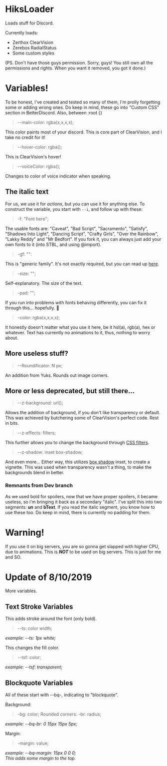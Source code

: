 # HiksLoader
Loads stuff for Discord.

Currently loads:
* Zerthox ClearVision
* Zerebos RadialStatus
* Some custom styles

(PS. Don't have those guys permission. Sorry, guys! You still own all the permissions and rights. When you want it removed, you got it done.)

# Variables!
To be honest, I've created and tested so many of them, I'm prolly forgetting some or adding wrong ones.
Do keep in mind, these go into "Custom CSS" section in BetterDiscord. Also, between :root {}

> --main-color: rgba(x,x,x,x);

This color paints most of your discord. This is core part of ClearVision, and I take no credit for it!

> --hover-color: rgba();

This is ClearVision's hover!

> --voiceColor: rgba();

Changes to color of voice indicator when speaking.

## The italic text
For us, we use it for _actions_, but you can use it for anything else.
To construct the variable, you start with `--i`, and follow up with these:

> -f: "Font here";

The usable fonts are: "Caveat", "Bad Script", "Sacramento", "Satisfy", "Shadows Into Light", "Dancing Script", "Crafty Girls", "Over the Rainbow", "Lakky Reddy" and "Mr Bedfort".
If you fork it, you can always just add your own fonts to it (into STBL, and using @import).

> -gf: "":

This is "generic family". It's not exactly required, but you can read up [here](https://www.w3schools.com/cssref/pr_font_font-family.asp).

> -size: "";

Self-explanatory. The size of the text.

> -pad: "";

If you run into problems with fonts behaving differently, you can fix it through this... hopefully.  :pray:

> -color: rgba(x,x,x,x);

It honestly doesn't matter what you use it here, be it hsl(a), rgb(a), hex or whatever. Text has currently no animations to it, thus, nothing to worry about.

## More useless stuff?
> --Roundificator: N px;

An addition from Yuks. Rounds out image corners.

## More or less deprecated, but still there...
> --z-background: url();

Allows the addition of background, if you don't like transparency or default. This was achieved by butchering some of ClearVision's perfect code. Rest in bits.

> --z-effects: filters;

This further allows you to change the background through [CSS filters](https://developer.mozilla.org/en-US/docs/Web/CSS/filter).

> --z-shadow: inset box-shadow;

And even more...
Either way, this utilizes [box shadow](https://www.w3schools.com/cssref/css3_pr_box-shadow.asp) inset, to create a vignette. This was used when transparency wasn't a thing, to make the backgrounds blend in better. 

### Remnants from Dev branch

As we used bold for spoilers, now that we have proper spoilers, it became useless, so i'm bringing it back as a secondary "italic". I've split this into two segments: **un** and **bText**.
If you read the italic segment, you know how to use these too. Do keep in mind, there is currently no padding for them.

# Warning!

If you use it on big servers, you are so gonna get slapped with higher CPU, due to animations. This is **_NOT_** to be used on big servers. This is just for me and SO.
<br />

# Update of 8/10/2019
More variables.

## Text Stroke Variables

This adds stroke around the font (only bold).
> --ts: color width;

_example:   --ts: 1px white;_

This changes the fill color.
> --tsf: color;

_example:   --tsf: transparent;_

## Blockquote Variables
All of these start with --bq-, indicating to "blockquote".

Background:
> -bg: color;
Rounded corners:
> -br: radius;

_example: --bq-br: 0 15px 15px 5px;_

Margin:
> -margin: value;

_example: --bq-margin: 15px 0 0 0;   
This adds some margin to the top._
